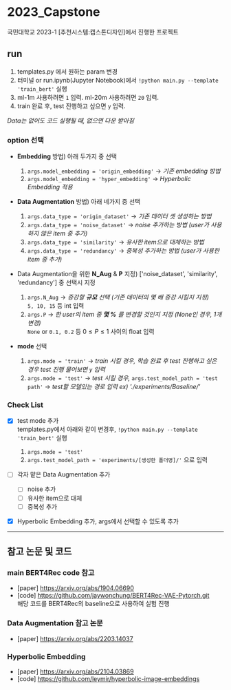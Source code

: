 # 2023_Capstone
국민대학교 2023-1 [추천시스템:캡스톤디자인]에서 진행한 프로젝트  

## run
1. templates.py 에서 원하는 param 변경
2. 터미널 or run.ipynb(Jupyter Notebook)에서 ```!python main.py --template 'train_bert'``` 실행  
3. ml-1m 사용하려면 ```1``` 입력. ml-20m 사용하려면 ```20``` 입력.
4. train 완료 후, test 진행하고 싶으면 ```y``` 입력.  

*Data는 없어도 코드 실행될 때, 없으면 다운 받아짐*  

### option 선택
- **Embedding** 방법) 아래 두가지 중 선택
  1. ```args.model_embedding = 'origin_embedding'``` → *기존 embedding 방법*
  2. ```args.model_embedding = 'hyper_embedding'``` → *Hyperbolic Embedding 적용*
  
- **Data Augmentation** 방법) 아래 네가지 중 선택
  1. ```args.data_type = 'origin_dataset'``` → *기존 데이터 셋 생성하는 방법*
  2. ```args.data_type = 'noise_dataset'``` → *noise 추가하는 방법 (user가 사용하지 않은 item 중 추가)*
  3. ```args.data_type = 'similarity'``` → *유사한 item으로 대체하는 방법*
  4. ```args.data_type = 'redundancy'``` → *중복성 추가하는 방법 (user가 사용한 item 중 추가)*
 
- Data Augmentation을 위한 **N_Aug** & **P** 지정) ['noise_dataset', 'similarity', 'redundancy'] 중 선택시 지정
  1. ```args.N_Aug``` → *증강할* ***규모*** *선택 (기존 데이터의 몇 배 증강 시킬지 지정)*  
     ```5, 10, 15``` 등 int 입력
  2. ```args.P``` → *한 user의 item 중* ***몇 %*** *를 변경할 것인지 지정 (None인 경우, 1개 변경)*  
     ```None``` or ```0.1, 0.2``` 등 $0 \le P \le 1$ 사이의 float 입력

- **mode** 선택
  1. ```args.mode = 'train'``` → *train 시킬 경우, 학습 완료 후 test 진행하고 싶은 경우 test 진행 물어보면 ```y``` 입력*
  2. ```args.mode = 'test'``` → *test 시킬 경우,*
     ```args.test_model_path = 'test path'``` → *test할 모델있는 경로 입력 ex) './experiments/Baseline/'*


### Check List
- [X] test mode 추가  
  templates.py에서 아래와 같이 변경후, ```!python main.py --template 'train_bert'``` 실행  
  1. ```args.mode = 'test'```  
  2. ```args.test_model_path = 'experiments/[생성한 폴더명]/'``` 으로 입력
  
- [ ] 각자 맡은 Data Augmentation 추가
  - [ ] noise 추가
  - [ ] 유사한 item으로 대체
  - [ ] 중복성 추가
  
- [X] Hyperbolic Embedding 추가, args에서 선택할 수 있도록 추가


---

## 참고 논문 및 코드
### main BERT4Rec code 참고
- [paper] https://arxiv.org/abs/1904.06690
- [code] https://github.com/jaywonchung/BERT4Rec-VAE-Pytorch.git  
  해당 코드를 BERT4Rec의 baseline으로 사용하여 실험 진행

### Data Augmentation 참고 논문
- [paper] https://arxiv.org/abs/2203.14037

### Hyperbolic Embedding
- [paper] https://arxiv.org/abs/2104.03869
- [code] https://github.com/leymir/hyperbolic-image-embeddings

